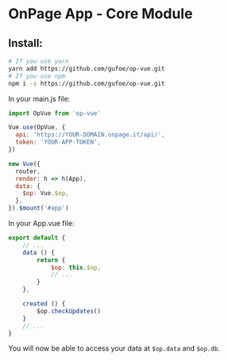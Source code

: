 # OnPage App - Core Module


## Install:
```bash
# If you use yarn
yarn add https://github.com/gufoe/op-vue.git
# If you use npm
npm i -s https://github.com/gufoe/op-vue.git
```

In your main.js file:
```js
import OpVue from 'op-vue'

Vue.use(OpVue, {
  api: 'https://YOUR-DOMAIN.onpage.it/api/',
  token: 'YOUR-APP-TOKEN',
})

new Vue({
  router,
  render: h => h(App),
  data: {
    $op: Vue.$op,
  },
}).$mount('#app')
```

In your App.vue file:
```js
export default {
    // ...
    data () {
        return {
            $op: this.$op,
            // ...
        }
    },

    created () {
        $op.checkUpdates()
    }
    // ...
}
```

You will now be able to access your data at `$op.data` and `$op.db`.
